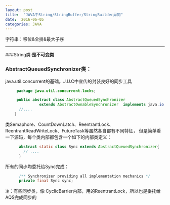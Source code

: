 ```yaml
---
layout: post
title:  "JAVA中String/StringBuffer/StringBuilder异同"
date:  2016-06-05
categories: JAVA
---
```


字符串：移位&全排&最大子序

---

###String类:__是不可变类__


### AbstractQueuedSynchronizer类：

java.util.concurrent的基础。J.U.C中宣传的封装良好的同步工具

```java
     package java.util.concurrent.locks;

     public abstract class AbstractQueuedSynchronizer
               extends AbstractOwnableSynchronizer  implements java.io.Serializable {
      //....         
    }
```
类Semaphore、CountDownLatch、ReentrantLock、ReentrantReadWriteLock、FutureTask等虽然各自都有不同特征，
但是简单看一下源码，每个类内部都包含一个如下的内部类定义：

```java
      abstract static class Sync extends AbstractQueuedSynchronizer{
        // ....
      }
```
所有的同步均委托给Sync完成：

```java
      /** Synchronizer providing all implementation mechanics */
      private final Sync sync;
```
`注`：有些同步类，像 CyclicBarrier内部，用的ReentrantLock，所以也是委托给AQS完成同步的
